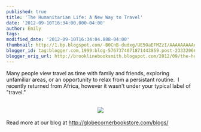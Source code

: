 ```yaml
---
published: true
title: 'The Humanitarian Life: A New Way to Travel'
date: '2012-09-10T16:34:00.000-04:00'
author: Emily
tags: 
modified_date: '2012-09-10T16:34:04.888-04:00'
thumbnail: http://1.bp.blogspot.com/-B0CnB-dudxg/UE5OaEFMZzI/AAAAAAAAAeU/_GgzTkbRVO8/s72-c/tutor-rachel.JPG
blogger_id: tag:blogger.com,1999:blog-5767374071871443859.post-2333206696938355253
blogger_orig_url: http://brooklinebooksmith.blogspot.com/2012/09/the-humanitarian-life-new-way-to-travel.html
---
```


Many people view travel as time with family and friends, exploring unfamiliar areas, or an opportunity to relax from a persistant routine.&nbsp; I recently returned from Africa, however it wasn't under your typical label of "travel."<br /><br /><div class="separator" style="clear: both; text-align: center;"><a href="http://1.bp.blogspot.com/-B0CnB-dudxg/UE5OaEFMZzI/AAAAAAAAAeU/_GgzTkbRVO8/s1600/tutor-rachel.JPG" imageanchor="1" style="margin-left: 1em; margin-right: 1em;"><img border="0" hea="true" src="http://1.bp.blogspot.com/-B0CnB-dudxg/UE5OaEFMZzI/AAAAAAAAAeU/_GgzTkbRVO8/s1600/tutor-rachel.JPG" /></a></div><br />Read more at our blog at <a href="http://globecornerbookstore.com/blogs/">http://globecornerbookstore.com/blogs/</a><br />